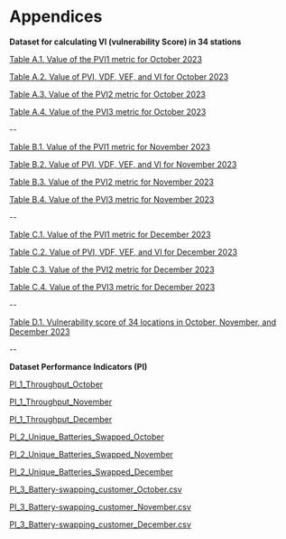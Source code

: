 # Appendices

**Dataset for calculating VI (vulnerability Score) in 34 stations**

[Table A.1. Value of the PVI1 metric for October 2023](Table%20A.1.%20Value%20of%20the%20PVI1%20metric%20for%20October%202023.xlsx)

[Table A.2. Value of PVI, VDF, VEF, and VI for October 2023](Table%20A.2.%20Value%20of%20PVI%2C%20VDF%2C%20VEF%2C%20and%20VI%20for%20October%202023.xlsx)

[Table A.3. Value of the PVI2 metric for October 2023](Table%20A.3.%20Value%20of%20the%20PVI2%20metric%20for%20October%202023.xlsx)

[Table A.4. Value of the PVI3 metric for October 2023](Table%20A.4.%20Value%20of%20the%20PVI3%20metric%20for%20October%202023.xlsx)

--

[Table B.1. Value of the PVI1 metric for November 2023](Table%20B.1.%20Value%20of%20the%20PVI1%20metric%20for%20November%202023.xlsx)

[Table B.2. Value of PVI, VDF, VEF, and VI for November 2023](Table%20B.2.%20Value%20of%20PVI%2C%20VDF%2C%20VEF%2C%20and%20VI%20for%20November%202023.xlsx)

[Table B.3. Value of the PVI2 metric for November 2023](Table%20B.3.%20Value%20of%20the%20PVI2%20metric%20for%20November%202023.xlsx)

[Table B.4. Value of the PVI3 metric for November 2023](Table%20B.4.%20Value%20of%20the%20PVI3%20metric%20for%20November%202023.xlsx)

--

[Table C.1. Value of the PVI1 metric for December 2023](Table%20C.1.%20Value%20of%20the%20PVI1%20metric%20for%20December%202023.xlsx)

[Table C.2. Value of PVI, VDF, VEF, and VI for December 2023](Table%20C.2.%20Value%20of%20PVI%2C%20VDF%2C%20VEF%2C%20and%20VI%20for%20December%202023.xlsx)

[Table C.3. Value of the PVI2 metric for December 2023](Table%20C.3.%20Value%20of%20the%20PVI2%20metric%20for%20December%202023.xlsx)

[Table C.4. Value of the PVI3 metric for December 2023](Table%20C.4.%20Value%20of%20the%20PVI3%20metric%20for%20December%202023.xlsx)

--

[Table D.1. Vulnerability score of 34 locations in October, November, and December 2023](Table%20D.1.%20Vulnerability%20score%20of%2034%20locations%20in%20October%2C%20November%2C%20and%20December%202023.xlsx)

--

**Dataset Performance Indicators (PI)**

[PI_1_Throughput_October](PI_1_Throughput_October.csv)

[PI_1_Throughput_November](PI_1_Throughput_November.csv)

[PI_1_Throughput_December](PI_1_Throughput_December.csv)

[PI_2_Unique_Batteries_Swapped_October](PI_2_Unique_batteries_October.csv)

[PI_2_Unique_Batteries_Swapped_November](PI_2_Unique_batteries_November.csv)

[PI_2_Unique_Batteries_Swapped_December](PI_2_Unique_batteries_December.csv)

[PI_3_Battery-swapping_customer_October.csv](PI_3_Battery-swapping_customer_October.csv)

[PI_3_Battery-swapping_customer_November.csv](PI_3_Battery-swapping_customer_November.csv)

[PI_3_Battery-swapping_customer_December.csv](PI_3_Battery-swapping_customer_December.csv)

